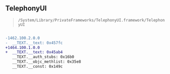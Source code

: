 ## TelephonyUI

> `/System/Library/PrivateFrameworks/TelephonyUI.framework/TelephonyUI`

```diff

-1462.100.2.0.0
-  __TEXT.__text: 0x457fc
+1464.100.1.0.0
+  __TEXT.__text: 0x45ab4
   __TEXT.__auth_stubs: 0x16b0
   __TEXT.__objc_methlist: 0x35e8
   __TEXT.__const: 0x149c

```
